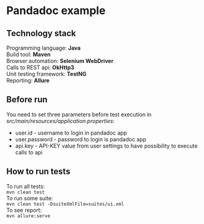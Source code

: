 # Pandadoc example

## Technology stack
Programming language: **Java**  
Build tool: **Maven**  
Browser automation: **Selenium WebDriver**  
Calls to REST api: **OkHttp3**  
Unit testing framework: **TestNG**  
Reporting: **Allure**  

## Before run
You need to set three parameters before test execution in _src/main/resources/application.properties_:
* user.id - username to login in pandadoc app
* user.password - password to login is pandadoc app
* api.key - API-KEY value from user settings to have possibility to execute calls to api

## How to run tests
To run all tests:  
`mvn clean test`  
To run some suite:  
`mvn clean test -DsuiteXmlFile=suites/ui.xml`  
To see report:  
`mvn allure:serve`